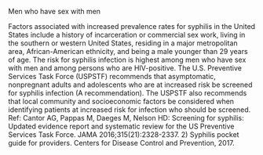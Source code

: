 Men who have sex with men

Factors associated with increased prevalence rates for syphilis in the United States include a history of
incarceration or commercial sex work, living in the southern or western United States, residing in a major
metropolitan area, African-American ethnicity, and being a male younger than 29 years of age. The risk
for syphilis infection is highest among men who have sex with men and among persons who are
HIV-positive.
The U.S. Preventive Services Task Force (USPSTF) recommends that asymptomatic, nonpregnant adults
and adolescents who are at increased risk be screened for syphilis infection (A recommendation). The
USPSTF also recommends that local community and socioeconomic factors be considered when identifying
patients at increased risk for infection who should be screened.
Ref: Cantor AG, Pappas M, Daeges M, Nelson HD: Screening for syphilis: Updated evidence report and systematic review for
the US Preventive Services Task Force. JAMA 2016;315(21):2328-2337. 2) Syphilis pocket guide for providers. Centers
for Disease Control and Prevention, 2017.
